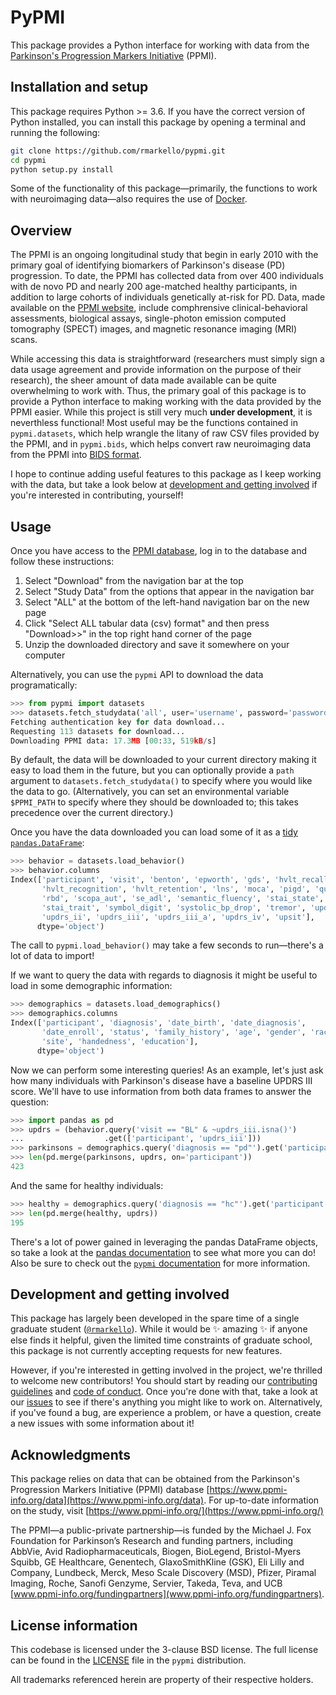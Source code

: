 # PyPMI

This package provides a Python interface for working with data from the [Parkinson's Progression Markers Initiative](https://www.ppmi-info.org/) (PPMI).

## Installation and setup

This package requires Python >= 3.6.
If you have the correct version of Python installed, you can install this package by opening a terminal and running the following:

```bash
git clone https://github.com/rmarkello/pypmi.git
cd pypmi
python setup.py install
```

Some of the functionality of this package&mdash;primarily, the functions to work with neuroimaging data&mdash;also requires the use of [Docker](https://www.docker.com/).

## Overview

The PPMI is an ongoing longitudinal study that begin in early 2010 with the primary goal of identifying biomarkers of Parkinson's disease (PD) progression.
To date, the PPMI has collected data from over 400 individuals with de novo PD and nearly 200 age-matched healthy participants, in addition to large cohorts of individuals genetically at-risk for PD.
Data, made available on the [PPMI website](https://www.ppmi-info.org/data), include comphrensive clinical-behavioral assessments, biological assays, single-photon emission computed tomography (SPECT) images, and magnetic resonance imaging (MRI) scans.

While accessing this data is straightforward (researchers must simply sign a data usage agreement and provide information on the purpose of their research), the sheer amount of data made available can be quite overwhelming to work with.
Thus, the primary goal of this package is to provide a Python interface to making working with the data provided by the PPMI easier.
While this project is still very much **under development**, it is neverthless functional!
Most useful may be the functions contained in `pypmi.datasets`, which help wrangle the litany of raw CSV files provided by the PPMI, and in `pypmi.bids`, which helps convert raw neuroimaging data from the PPMI into [BIDS format](bids.neuroimaging.io).

I hope to continue adding useful features to this package as I keep working with the data, but take a look below at [development and getting involved](#development-and-getting-involved) if you're interested in contributing, yourself!

## Usage

Once you have access to the [PPMI database](https://www.ppmi-info.org/access-data-specimens/download-data/), log in to the database and follow these instructions:

1. Select "Download" from the navigation bar at the top
2. Select "Study Data" from the options that appear in the navigation bar
3. Select "ALL" at the bottom of the left-hand navigation bar on the new page
4. Click "Select ALL tabular data (csv) format" and then press "Download>>" in the top right hand corner of the page
5. Unzip the downloaded directory and save it somewhere on your computer

Alternatively, you can use the `pypmi` API to download the data programatically:

```python
>>> from pypmi import datasets
>>> datasets.fetch_studydata('all', user='username', password='password');
Fetching authentication key for data download...
Requesting 113 datasets for download...
Downloading PPMI data: 17.3MB [00:33, 519kB/s]
```

By default, the data will be downloaded to your current directory making it easy to load them in the future, but you can optionally provide a `path` argument to `datasets.fetch_studydata()` to specify where you would like the data to go.
(Alternatively, you can set an environmental variable `$PPMI_PATH` to specify where they should be downloaded to; this takes precedence over the current directory.)

Once you have the data downloaded you can load some of it as a [tidy](https://cran.r-project.org/web/packages/tidyr/vignettes/tidy-data.html) [`pandas.DataFrame`](https://pandas.pydata.org/pandas-docs/stable/generated/pandas.DataFrame.html):

```python
>>> behavior = datasets.load_behavior()
>>> behavior.columns
Index(['participant', 'visit', 'benton', 'epworth', 'gds', 'hvlt_recall',
       'hvlt_recognition', 'hvlt_retention', 'lns', 'moca', 'pigd', 'quip',
       'rbd', 'scopa_aut', 'se_adl', 'semantic_fluency', 'stai_state',
       'stai_trait', 'symbol_digit', 'systolic_bp_drop', 'tremor', 'updrs_i',
       'updrs_ii', 'updrs_iii', 'updrs_iii_a', 'updrs_iv', 'upsit'],
      dtype='object')
```

The call to `pypmi.load_behavior()` may take a few seconds to run&mdash;there's a lot of data to import!

If we want to query the data with regards to diagnosis it might be useful to load in some demographic information:

```python
>>> demographics = datasets.load_demographics()
>>> demographics.columns
Index(['participant', 'diagnosis', 'date_birth', 'date_diagnosis',
       'date_enroll', 'status', 'family_history', 'age', 'gender', 'race',
       'site', 'handedness', 'education'],
      dtype='object')
```

Now we can perform some interesting queries!
As an example, let's just ask how many individuals with Parkinson's disease have a baseline UPDRS III score.
We'll have to use information from both data frames to answer the question:

```python
>>> import pandas as pd
>>> updrs = (behavior.query('visit == "BL" & ~updrs_iii.isna()')
...                  .get(['participant', 'updrs_iii']))
>>> parkinsons = demographics.query('diagnosis == "pd"').get('participant')
>>> len(pd.merge(parkinsons, updrs, on='participant'))
423
```

And the same for healthy individuals:

```python
>>> healthy = demographics.query('diagnosis == "hc"').get('participant')
>>> len(pd.merge(healthy, updrs))
195
```

There's a lot of power gained in leveraging the pandas DataFrame objects, so take a look at the [pandas documentation](https://pandas.pydata.org/) to see what more you can do!
Also be sure to check out the [`pypmi` documentation](https://pypmi.readthedocs.io) for more information.

## Development and getting involved

This package has largely been developed in the spare time of a single graduate student ([`@rmarkello`](https://github.com/rmarkello)).
While it would be :sparkles: amazing :sparkles: if anyone else finds it helpful, given the limited time constraints of graduate school, this package is not currently accepting requests for new features.

However, if you're interested in getting involved in the project, we're thrilled to welcome new contributors!
You should start by reading our [contributing guidelines](https://github.com/rmarkello/pyls/blob/master/CONTRIBUTING.md) and [code of conduct](https://github.com/rmarkello/pyls/blob/master/Code_of_Conduct.md).
Once you're done with that, take a look at our [issues](https://github.com/rmarkello/pyls/issues) to see if there's anything you might like to work on.
Alternatively, if you've found a bug, are experience a problem, or have a question, create a new issues with some information about it!

## Acknowledgments

This package relies on data that can be obtained from the Parkinson's Progression Markers Initiative (PPMI) database [https://www.ppmi-info.org/data](https://www.ppmi-info.org/data).
For up-to-date information on the study, visit [https://www.ppmi-info.org/](https://www.ppmi-info.org/)

The PPMI&mdash;a public-private partnership&mdash;is funded by the Michael J. Fox Foundation for Parkinson’s Research and funding partners, including AbbVie, Avid Radiopharmaceuticals, Biogen, BioLegend, Bristol-Myers Squibb, GE Healthcare, Genentech, GlaxoSmithKline (GSK), Eli Lilly and Company, Lundbeck, Merck, Meso Scale Discovery (MSD), Pfizer, Piramal Imaging, Roche, Sanofi Genzyme, Servier, Takeda, Teva, and UCB [www.ppmi-info.org/fundingpartners](www.ppmi-info.org/fundingpartners).

## License information

This codebase is licensed under the 3-clause BSD license.
The full license can be found in the [LICENSE](https://github.com/rmarkello/abagen/blob/master/LICENSE) file in the `pypmi` distribution.

All trademarks referenced herein are property of their respective holders.
